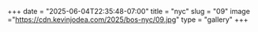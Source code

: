 +++
date = "2025-06-04T22:35:48-07:00"
title = "nyc"
slug = "09"
image ="https://cdn.kevinjodea.com/2025/bos-nyc/09.jpg"
type = "gallery"
+++
